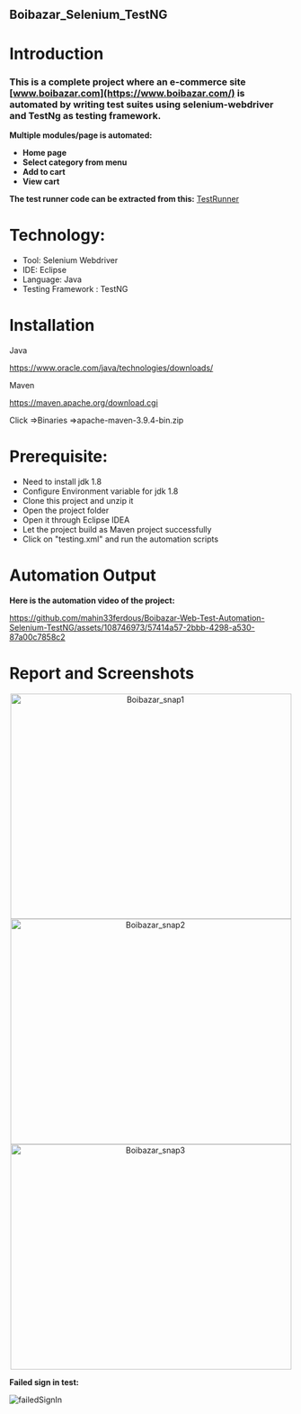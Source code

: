 ## Boibazar_Selenium_TestNG

# Introduction

### This is a complete project where an e-commerce site [www.boibazar.com](https://www.boibazar.com/) is automated by writing test suites using selenium-webdriver and TestNg as testing framework.

**Multiple modules/page is automated:**

- **Home page** </br>
- **Select category from menu** </br>
- **Add to cart** </br>
- **View cart** </br>




**The test runner code can be extracted from this:**
[TestRunner](https://github.com/mahin33ferdous/Boibazar-Web-Test-Automation-Selenium-TestNG/blob/main/testing.xml)</br>

# Technology: </br>
- Tool: Selenium Webdriver
- IDE: Eclipse
- Language: Java
- Testing Framework : TestNG

# Installation
Java

https://www.oracle.com/java/technologies/downloads/

Maven

https://maven.apache.org/download.cgi

Click =>Binaries
=>apache-maven-3.9.4-bin.zip  

# Prerequisite: 

- Need to install jdk 1.8
- Configure Environment variable for jdk 1.8
- Clone this project and unzip it
- Open the project folder
- Open it through Eclipse IDEA
- Let the project build as Maven project successfully
- Click on "testing.xml" and run the automation scripts

# Automation Output

**Here is the automation video of the project:** 

https://github.com/mahin33ferdous/Boibazar-Web-Test-Automation-Selenium-TestNG/assets/108746973/57414a57-2bbb-4298-a530-87a00c7858c2


# Report and Screenshots

<p align="center">
 <img src="https://github.com/mahin33ferdous/Boibazar-Web-Test-Automation-Selenium-TestNG/assets/108746973/2f469411-150e-4108-af7d-e34b37c337f7"   alt="Boibazar_snap1" width="500" height="400">

<img src="https://github.com/mahin33ferdous/Boibazar-Web-Test-Automation-Selenium-TestNG/assets/108746973/febe1476-32ac-4e21-b330-db8ad4570e9f"         alt="Boibazar_snap2" width="500" height="400">

 <img src="https://github.com/mahin33ferdous/Boibazar-Web-Test-Automation-Selenium-TestNG/assets/108746973/319c7425-a025-4283-99ee-55262978b44c"         alt="Boibazar_snap3" width="500" height="400">
</p>


**Failed sign in test:** 


![failedSignIn](https://github.com/mahin33ferdous/performance_Testing_demo/assets/108746973/29f44255-f6d4-4019-903e-66ea16766501)